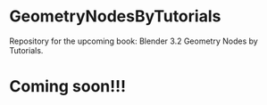 # GeometryNodesByTutorials
Repository for the upcoming book: Blender 3.2 Geometry Nodes by Tutorials.
# Coming soon!!!
